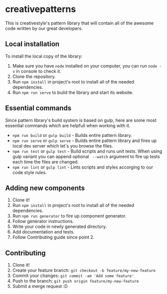 # creativepatterns

This is creativestyle's pattern library that will contain all of the awesome code written by our great developers.


## Local installation

To install the local copy of the library:

1. Make sure you have `node` installed on your computer, you can run `node -v` in console to check it.
2. Clone the repository.
3. Run `npm install` in project's root to install all of the needed dependencies.
4. Run `npm run serve` to build the library and start its website.

## Essential commands

Since pattern library's build system is based on gulp, here are some most essential commands which are helpfull when working with it.

- `npm run build` or `gulp build` - Builds entire pattern library.
- `npm run serve` or `gulp serve` - Builds entire pattern library and fires up local dev server which let's you browse the files.
- `npm run test` or `gulp test` - Build scripts and runs unit tests. When using gulp variant you can append optional ` --watch` argument to fire up tests each time the files are changed.
- `npm run lint` or `gulp lint` - Lints scripts and styles accorging to our code style rules.

## Adding new components

1. Clone it!
2. Run `npm install` in project's root to install all of the needed dependencies.
3. Run `npm run generator` to fire up component generator.
4. Follow generator instructions.
5. Write your code in newly generated directory.
6. Add documentation and tests.
7. Follow Contributing guide since point 2.

## Contributing

1. Clone it!
2. Create your feature branch: `git checkout -b feature/my-new-feature`
3. Commit your changes: `git commit -am 'Add some feature'`
4. Push to the branch: `git push origin feature/my-new-feature`
5. Submit a merge request :D